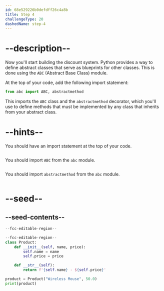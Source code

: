 ```yaml
---
id: 68e529226b0defdff26c4a8b
title: Step 4
challengeType: 20
dashedName: step-4
---
```


# --description--

Now you'll start building the discount system. Python provides a way to define abstract classes that serve as blueprints for other classes. This is done using the `ABC` (Abstract Base Class) module.

At the top of your code, add the following import statement:

```py
from abc import ABC, abstractmethod
```

This imports the `ABC` class and the `abstractmethod` decorator, which you'll use to define methods that must be implemented by any class that inherits from your abstract class.

# --hints--

You should have an import statement at the top of your code.

```js

```

You should import `ABC` from the `abc` module.

```js

```

You should import `abstractmethod` from the `abc` module.

```js

```

# --seed--

## --seed-contents--

```py
--fcc-editable-region--

--fcc-editable-region--
class Product:
    def __init__(self, name, price):
        self.name = name
        self.price = price

    def __str__(self):
        return f'{self.name} - ${self.price}'

product = Product("Wireless Mouse", 50.0)
print(product)
```
